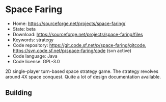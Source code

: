 # Space Faring

- Home: https://sourceforge.net/projects/space-faring/
- State: beta
- Download: https://sourceforge.net/projects/space-faring/files
- Keywords: strategy
- Code repository: https://git.code.sf.net/p/space-faring/gitcode, https://svn.code.sf.net/p/space-faring/code (svn active)
- Code language: Java
- Code license: GPL-3.0

2D single-player turn-based space strategy game. The strategy revolves around 4X space conquest.
Quite a lot of design documentation available.

## Building
